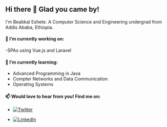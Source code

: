 ## Hi there 👋 Glad you came by!

I'm Beabkal Eshete. A Computer Science and Engineering undergrad from Addis Ababa, Ethiopia. 
#### 🔭 I’m currently working on:

-SPAs using Vue.js and Laravel

#### 🌱 I’m currently learning:

- Advanced Programming in Java
- Compter Networks and Data Communication
- Operating Systems


 #### 📫 Would love to hear from you! Find me on:
 - [![Twitter][1.2]][1]
 
 - [![LinkedIn][2.2]][2]




[1.2]: http://i.imgur.com/wWzX9uB.png (twitter icon without padding)
[2.2]: https://raw.githubusercontent.com/MartinHeinz/MartinHeinz/master/linkedin-3-16.png (LinkedIn icon without padding)

<!-- Links to your social media accounts -->

[1]: https://twitter.com/bab_kal
[2]: https://www.linkedin.com/in/beabkal-eshete-420947195/
